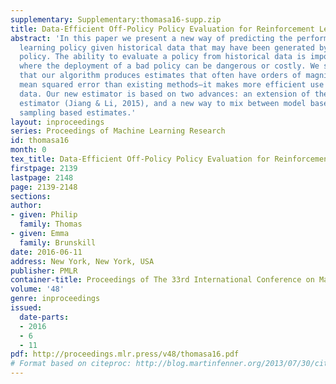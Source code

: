 ```yaml
---
supplementary: Supplementary:thomasa16-supp.zip
title: Data-Efficient Off-Policy Policy Evaluation for Reinforcement Learning
abstract: 'In this paper we present a new way of predicting the performance of a reinforcement
  learning policy given historical data that may have been generated by a different
  policy. The ability to evaluate a policy from historical data is important for applications
  where the deployment of a bad policy can be dangerous or costly. We show empirically
  that our algorithm produces estimates that often have orders of magnitude lower
  mean squared error than existing methods—it makes more efficient use of the available
  data. Our new estimator is based on two advances: an extension of the doubly robust
  estimator (Jiang & Li, 2015), and a new way to mix between model based and importance
  sampling based estimates.'
layout: inproceedings
series: Proceedings of Machine Learning Research
id: thomasa16
month: 0
tex_title: Data-Efficient Off-Policy Policy Evaluation for Reinforcement Learning
firstpage: 2139
lastpage: 2148
page: 2139-2148
sections: 
author:
- given: Philip
  family: Thomas
- given: Emma
  family: Brunskill
date: 2016-06-11
address: New York, New York, USA
publisher: PMLR
container-title: Proceedings of The 33rd International Conference on Machine Learning
volume: '48'
genre: inproceedings
issued:
  date-parts:
  - 2016
  - 6
  - 11
pdf: http://proceedings.mlr.press/v48/thomasa16.pdf
# Format based on citeproc: http://blog.martinfenner.org/2013/07/30/citeproc-yaml-for-bibliographies/
---
```

